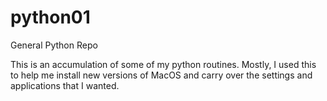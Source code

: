# python01
General Python Repo

This is an accumulation of some of my python routines. Mostly, I used this to help me install new versions of MacOS and carry over the settings and applications that I wanted.

